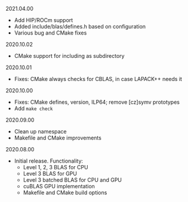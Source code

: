 2021.04.00
  - Add HIP/ROCm support
  - Added include/blas/defines.h based on configuration
  - Various bug and CMake fixes

2020.10.02
  - CMake support for including as subdirectory

2020.10.01
  - Fixes: CMake always checks for CBLAS, in case LAPACK++ needs it

2020.10.00
  - Fixes: CMake defines, version, ILP64; remove [cz]symv prototypes
  - Add `make check`

2020.09.00
  - Clean up namespace
  - Makefile and CMake improvements

2020.08.00
  - Initial release. Functionality:
    - Level 1, 2, 3 BLAS for CPU
    - Level 3 BLAS for GPU
    - Level 3 batched BLAS for CPU and GPU
    - cuBLAS GPU implementation
    - Makefile and CMake build options
